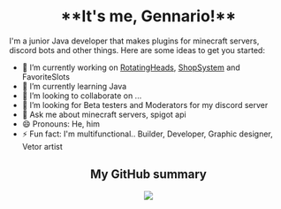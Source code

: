 <h1 align="center">**It's me, Gennario!**</h1>

I'm a junior Java developer that makes plugins for minecraft servers, discord bots and other things.
Here are some ideas to get you started:

- 🔭 I’m currently working on [RotatingHeads](https://editor.rotatingheads.eu/), [ShopSystem](https://editor.rotatingheads.eu/) and FavoriteSlots
- 🌱 I’m currently learning Java
- 👯 I’m looking to collaborate on ...
- 🤔 I’m looking for Beta testers and Moderators for my discord server
- 💬 Ask me about minecraft servers, spigot api
- 😄 Pronouns: He, him
- ⚡ Fun fact: I'm multifunctional.. Builder, Developer, Graphic designer, Vetor artist

<h2 align="center">My GitHub summary</h2>

<div align="center">
  <img src="https://github-readme-stats.vercel.app/api?username=gennario&show_icons=true&hide_border=false&count_private=true&theme=apprentice" />
</div>
